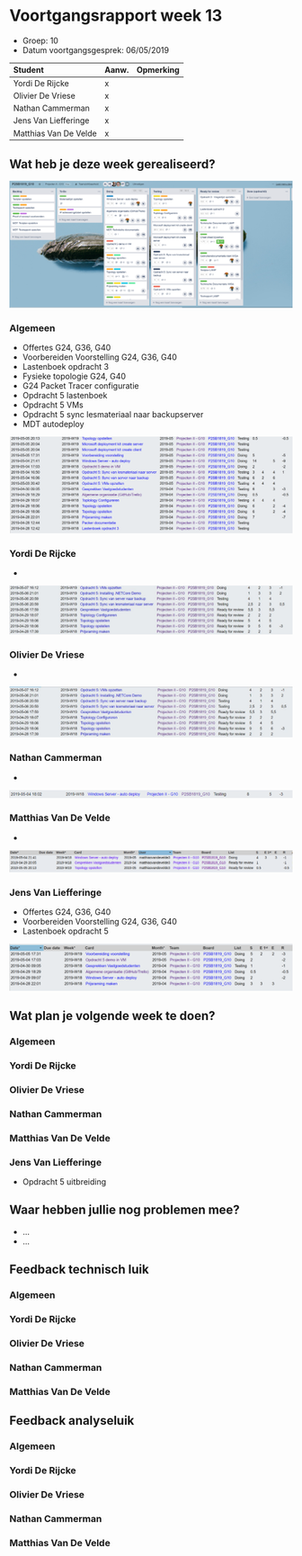 # Voortgangsrapport week 13

* Groep: 10
* Datum voortgangsgesprek: 06/05/2019

| Student  | Aanw. | Opmerking |
| :---     | :---  | :---      |
| Yordi De Rijcke |   x   |           |
| Olivier De Vriese |   x    |           |
| Nathan Cammerman |   x    |           |
| Jens Van Liefferinge |   x   |         |
| Matthias Van De Velde |   x    |           |


## Wat heb je deze week gerealiseerd?

![Kanban-bord](week13-kanbanbord.png)

### Algemeen

* Offertes G24, G36, G40
* Voorbereiden Voorstelling G24, G36, G40
* Lastenboek opdracht 3
* Fysieke topologie G24, G40
* G24 Packet Tracer configuratie
* Opdracht 5 lastenboek
* Opdracht 5 VMs
* Opdracht 5 sync lesmateriaal naar backupserver
* MDT autodeploy

![Time-per-assignment](week13-time-per-assignment.png)


### Yordi De Rijcke

*

![Time-registration-week13-YordiDeRijcke](week13-YordiDeRijcke.jpg)

### Olivier De Vriese

* 

![Time-registration-week13-OlivierDeVriese](week13-OlivierDeVriese.jpg)

### Nathan Cammerman

* 

![Time-registration-week13-NathanCammerman](week13-NathanCammerman.png)

### Matthias Van De Velde

* 

![Time-registration-week13-MatthiasVanDeVelde](week13-MatthiasVanDeVelde.png)

### Jens Van Liefferinge

* Offertes G24, G36, G40
* Voorbereiden Voorstelling G24, G36, G40
* Lastenboek opdracht 5 

![Time-registration-week13-JensVanLiefferinge](week13-JensVanLiefferinge.png)

## Wat plan je volgende week te doen?

### Algemeen
### Yordi De Rijcke
### Olivier De Vriese
### Nathan Cammerman
### Matthias Van De Velde
### Jens Van Liefferinge
* Opdracht 5 uitbreiding

## Waar hebben jullie nog problemen mee?

* ...
* ...

## Feedback technisch luik

### Algemeen

### Yordi De Rijcke
### Olivier De Vriese
### Nathan Cammerman
### Matthias Van De Velde

## Feedback analyseluik

### Algemeen

### Yordi De Rijcke
### Olivier De Vriese
### Nathan Cammerman
### Matthias Van De Velde

